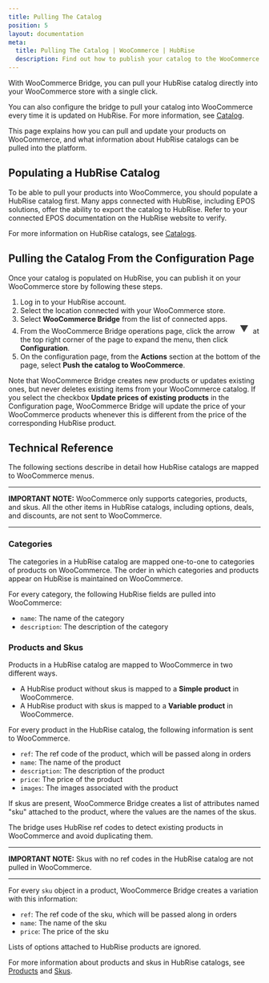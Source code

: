 ```yaml
---
title: Pulling The Catalog
position: 5
layout: documentation
meta:
  title: Pulling The Catalog | WooCommerce | HubRise
  description: Find out how to publish your catalog to the WooCommerce platform, how items and options are encoded, and which features are supported.
---
```


With WooCommerce Bridge, you can pull your HubRise catalog directly into your WooCommerce store with a single click.

You can also configure the bridge to pull your catalog into WooCommerce every time it is updated on HubRise. For more information, see [Catalog](/apps/woocommerce/configuration#catalog).

This page explains how you can pull and update your products on WooCommerce, and what information about HubRise catalogs can be pulled into the platform.

## Populating a HubRise Catalog

To be able to pull your products into WooCommerce, you should populate a HubRise catalog first. Many apps connected with HubRise, including EPOS solutions, offer the ability to export the catalog to HubRise. Refer to your connected EPOS documentation on the HubRise website to verify.

For more information on HubRise catalogs, see [Catalogs](/docs/catalog/).

## Pulling the Catalog From the Configuration Page

Once your catalog is populated on HubRise, you can publish it on your WooCommerce store by following these steps.

1. Log in to your HubRise account.
1. Select the location connected with your WooCommerce store.
1. Select **WooCommerce Bridge** from the list of connected apps.
1. From the WooCommerce Bridge operations page, click the arrow <InlineImage width="20" height="20">![Arrow icon](../images/arrow-icon.jpg)</InlineImage> at the top right corner of the page to expand the menu, then click **Configuration**.
1. On the configuration page, from the **Actions** section at the bottom of the page, select **Push the catalog to WooCommerce**.

Note that WooCommerce Bridge creates new products or updates existing ones, but never deletes existing items from your WooCommerce catalog. If you select the checkbox **Update prices of existing products** in the Configuration page, WooCommerce Bridge will update the price of your WooCommerce products whenever this is different from the price of the corresponding HubRise product.

## Technical Reference

The following sections describe in detail how HubRise catalogs are mapped to WooCommerce menus.

---

**IMPORTANT NOTE:** WooCommerce only supports categories, products, and skus. All the other items in HubRise catalogs, including options, deals, and discounts, are not sent to WooCommerce.

---

### Categories

The categories in a HubRise catalog are mapped one-to-one to categories of products on WooCommerce.
The order in which categories and products appear on HubRise is maintained on WooCommerce.

For every category, the following HubRise fields are pulled into WooCommerce:

- `name`: The name of the category
- `description`: The description of the category

### Products and Skus

Products in a HubRise catalog are mapped to WooCommerce in two different ways.

- A HubRise product without skus is mapped to a **Simple product** in WooCommerce.
- A HubRise product with skus is mapped to a **Variable product** in WooCommerce.

For every product in the HubRise catalog, the following information is sent to WooCommerce.

- `ref`: The ref code of the product, which will be passed along in orders
- `name`: The name of the product
- `description`: The description of the product
- `price`: The price of the product
- `images`: The images associated with the product

If skus are present, WooCommerce Bridge creates a list of attributes named "sku" attached to the product, where the values are the names of the skus.

The bridge uses HubRise ref codes to detect existing products in WooCommerce and avoid duplicating them.

---

**IMPORTANT NOTE:** Skus with no ref codes in the HubRise catalog are not pulled in WooCommerce.

---

For every `sku` object in a product, WooCommerce Bridge creates a variation with this information:

- `ref`: The ref code of the sku, which will be passed along in orders
- `name`: The name of the sku
- `price`: The price of the sku

Lists of options attached to HubRise products are ignored.

For more information about products and skus in HubRise catalogs, see [Products](/developers/api/catalog-management/#products) and [Skus](/developers/api/catalog-management/#skus).
